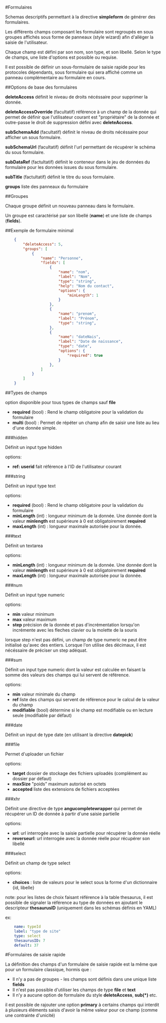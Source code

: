 #Formulaires

Schemas descriptifs permettant à la directive **simpleform** de générer des formulaires.

Les différents champs composant les formulaire sont regroupés en sous groupes affichés sous forme de panneaux (style wizard) afin d'alléger la
saisie de l'utilisateur.

Chaque champ est défini par son nom, son type, et son libellé. Selon le type de champs, une liste d'options est possible ou requise.

Il est possible de définir un sous-formulaire de saisie rapide pour les protocoles dépendants, sous formulaire qui sera affiché comme un panneau complémentaire
au formulaire en cours.


##Options de base des formulaires

**deleteAccess** définit le niveau de droits nécéssaire pour supprimer la donnée.

**deleteAccessOverride** (facultatif) référence à un champ de la donnée qui permet de définir que l'utilisateur courant est "propriétaire" de la donnée et outre-passe le droit de suppression défini avec **deleteAccess**.

**subSchemaAdd** (facultatif) définit le niveau de droits nécéssaire pour afficher un sous formulaire.

**subSchemaUrl** (facultatif) définit l'url permettant de récupérer le schéma du sous formulaire.

**subDataRef** (factultatif) définit le conteneur dans le jeu de données du formulaire pour les données issues du sous formulaire.

**subTitle** (factultatif) définit le titre du sous formulaire.

**groups** liste des panneaux du formulaire


##Groupes

Chaque groupe définit un nouveau panneau dans le formulaire.

Un groupe est caractérisé par son libellé (**name**) et une liste de champs (**fields**).


##Exemple de formulaire minimal

```json
    {
        "deleteAccess": 5,
        "groups": [
            {
                "name": "Personne",
                "fields": [
                    {
                        "name": "nom",
                        "label": "Nom",
                        "type": "string",
                        "help": "Nom du contact",
                        "options": {
                            "minLength": 1
                        }
                    },
                    {
                        "name": "prenom",
                        "label": "Prénom",
                        "type": "string",
                    },
                    {
                        "name": "dateNais",
                        "label": "Date de naissance",
                        "type": "date",
                        "options": {
                            "required": true
                        }
                    },
                ]
            }
        ]
    }
```

##Types de champs

option disponible pour tous types de champs sauf **file** 


 - **required** (bool) : Rend le champ obligatoire pour la validation du formulaire
 - **multi** (bool) : Permet de répéter un champ afin de saisir une liste au lieu d'une donnée simple.


###hidden

Définit un input type hidden

options:

 - **ref: userid** fait référence à l'ID de l'utilisateur courant


###string

Définit un input type text

options:

 - **required** (bool) : Rend le champ obligatoire pour la validation du formulaire
 - **minLength** (int) : longueur minimum de la donnée. Une donnée dont la valeur **minlength** est supérieure à 0 est obligatoirement **required**
 - **maxLength** (int) : longueur maximale autorisée pour la donnée.


###text

Définit un textarea

options:

 - **minLength** (int) : longueur minimum de la donnée. Une donnée dont la valeur **minlength** est supérieure à 0 est obligatoirement **required**
 - **maxLength** (int) : longueur maximale autorisée pour la donnée.


###num

Définit un input type numeric

options:

 - **min** valeur minimum
 - **max** valeur maximum
 - **step** précision de la donnée et pas d'incrémentation lorsqu'on incrémente avec les fleches clavier ou la molette de la souris

lorsque step n'est pas défini, un champ de type numeric ne peut être initialisé qu'avec des entiers. Lorsque l'on utilise des décimaux, il est nécéssaire de préciser un step adéquat.


###sum

Définit un input type numeric dont la valeur est calculée en faisant la somme des valeurs des champs qui lui servent de référence.

options:

 - **min** valeur minimale du champ 
 - **ref** liste des champs qui servent de référence pour le calcul de la valeur du champ
 - **modifiable** (bool) détermine si le champ est modifiable ou en lecture seule (modifiable par défaut)


###date

Définit un input de type date (en utilisant la directive **datepick**)

 
###file

Permet d'uploader un fichier 

 options:

  - **target** dossier de stockage des fichiers uploadés (complément au dossier par défaut)
  - **maxSize** "poids" maximum autorisé en octets
  - **accepted** liste des extensions de fichiers acceptées


###xhr

Définit une directive de type **angucompletewrapper** qui permet de récupérer un ID de donnée à partir d'une saisie partielle

options:

 - **url**: url interrogée avec la saisie partielle pour récupérer la donnée réelle
 - **reverseurl**: url interrogée avec la donnée réelle pour récupérer son libellé


###select

Définit un champ de type select

options:

 - **choices** : liste de valeurs pour le select sous la forme d'un dictionnaire {id, libelle}

note: pour les listes de choix faisant référence à la table thesaurus, il est possible de signaler la référence au type de données en ajoutant le descripteur **thesaurusID** (uniquement dans les schémas définis en YAML)

ex:

```yaml
    name: typeId
    label: "type de site"
    type: select
    thesaurusID: 7
    default: 37
```


#Formulaires de saisie rapide

La définition des champs d'un formulaire de saisie rapide est la même que pour un formulaire classique, hormis que :

 - Il n'y a pas de groupes - les champs sont définis dans une unique liste **fields**
 - Il n'est pas possible d'utiliser les champs de type **file** et **text**
 - Il n'y a aucune option de formulaire du style **deleteAccess**, **sub(*)** etc.

il est possible de rajouter une option **primary** à certains champs qui interdit à plusieurs éléments saisis d'avoir la même valeur pour ce champ (comme une contrainte d'unicité)
